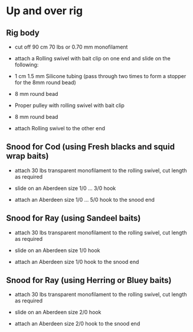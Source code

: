 # Up and over rig

## Rig body

  * cut off 90 cm 70 lbs or 0.70 mm monofilament

  * attach a Rolling swivel with bait clip on one end and slide on the following:
  
  * 1 cm 1.5 mm Silicone tubing (pass through two times to form a stopper for the 8mm round bead)
  
  * 8 mm round bead
  
  * Proper pulley with rolling swivel with bait clip
  
  * 8 mm round bead
  
  * attach Rolling swivel to the other end

## Snood for Cod (using Fresh blacks and squid wrap baits)

  * attach 30 lbs transparent monofilament to the rolling swivel, cut length as required
  
  * slide on an Aberdeen size 1/0 ... 3/0 hook
  
  * attach an Aberdeen size 1/0 ... 5/0 hook to the snood end

## Snood for Ray (using Sandeel baits)

  * attach 30 lbs transparent monofilament to the rolling swivel, cut length as required
  
  * slide on an Aberdeen size 1/0 hook
  
  * attach an Aberdeen size 1/0 hook to the snood end
  
  ## Snood for Ray (using Herring or Bluey baits)

  * attach 30 lbs transparent monofilament to the rolling swivel, cut length as required
  
  * slide on an Aberdeen size 2/0 hook
  
  * attach an Aberdeen size 2/0 hook to the snood end
